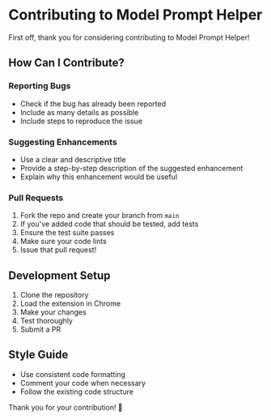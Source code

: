 # Contributing to Model Prompt Helper

First off, thank you for considering contributing to Model Prompt Helper! 

## How Can I Contribute?

### Reporting Bugs

- Check if the bug has already been reported
- Include as many details as possible
- Include steps to reproduce the issue

### Suggesting Enhancements

- Use a clear and descriptive title
- Provide a step-by-step description of the suggested enhancement
- Explain why this enhancement would be useful

### Pull Requests

1. Fork the repo and create your branch from `main`
2. If you've added code that should be tested, add tests
3. Ensure the test suite passes
4. Make sure your code lints
5. Issue that pull request!

## Development Setup

1. Clone the repository
2. Load the extension in Chrome
3. Make your changes
4. Test thoroughly
5. Submit a PR

## Style Guide

- Use consistent code formatting
- Comment your code when necessary
- Follow the existing code structure

Thank you for your contribution! 🎉 